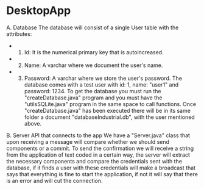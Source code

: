 # DesktopApp


A. Database
The database will consist of a single User table with the attributes:
  - 1. Id: It is the numerical primary key that is autoincreased.
  - 2. Name: A varchar where we document the user's name.
  - 3. Password: A varchar where we store the user's password.
The database comes with a test user with id: 1, name: "user1" and password: 1234.
To get the database you must run the "createDatabase.java" program and you must have the "utilsSQLite.java" program in the same space to call functions.
Once "createDatabase.java" has been executed there will be in its same folder a document "databaseIndustrial.db", with the user mentioned above.

B. Server API that connects to the app
We have a "Server.java" class that upon receiving a message will compare whether we should send components or a commit. To send the confirmation we will receive a string from the application
of text coded in a certain way, the server will extract the necessary components and compare the credentials sent with the database, if it finds a user with these
credentials will make a broadcast that says that everything is fine to start the application, if not it will say that there is an error and will cut the connection.
